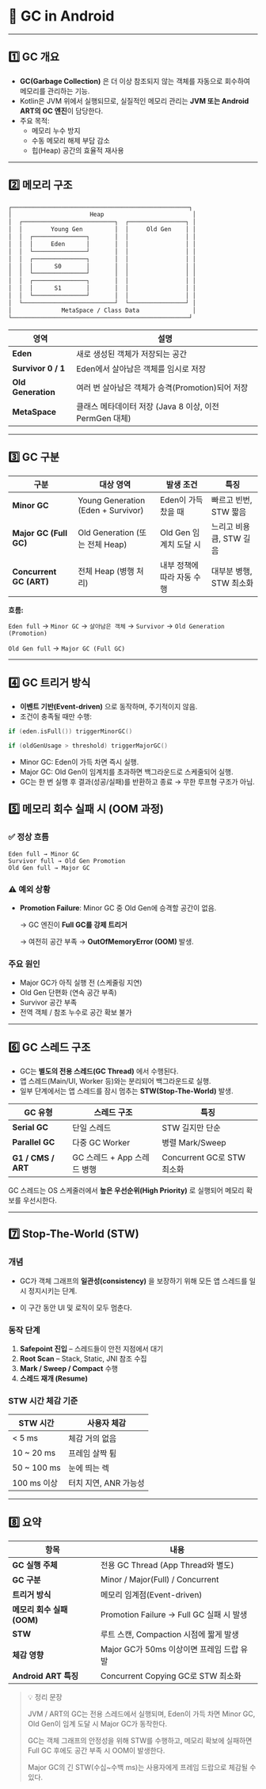 # 🧠 GC in Android

---

## 1️⃣ GC 개요

- **GC(Garbage Collection)** 은 더 이상 참조되지 않는 객체를 자동으로 회수하여 메모리를 관리하는 기능.
- Kotlin은 JVM 위에서 실행되므로, 실질적인 메모리 관리는 **JVM 또는 Android ART의 GC 엔진**이 담당한다.
- 주요 목적:
    - 메모리 누수 방지
    - 수동 메모리 해제 부담 감소
    - 힙(Heap) 공간의 효율적 재사용

---

## 2️⃣ 메모리 구조

```markdown
┌──────────────────────────────────────────────────┐
│                      Heap                         │
│  ┌──────────────────────────┐  ┌────────────────┐ │
│  │        Young Gen         │  │     Old Gen    │ │
│  │  ┌───────────────┐       │  │                │ │
│  │  │     Eden      │       │  │                │ │
│  │  └───────────────┘       │  │                │ │
│  │  ┌───────────────┐       │  │                │ │
│  │  │      S0       │       │  │                │ │
│  │  └───────────────┘       │  │                │ │
│  │  ┌───────────────┐       │  │                │ │
│  │  │      S1       │       │  │                │ │
│  │  └───────────────┘       │  │                │ │
│  └──────────────────────────┘  └────────────────┘ │
│              MetaSpace / Class Data               │
└──────────────────────────────────────────────────┘
```

| 영역 | 설명 |
| --- | --- |
| **Eden** | 새로 생성된 객체가 저장되는 공간 |
| **Survivor 0 / 1** | Eden에서 살아남은 객체를 임시로 저장 |
| **Old Generation** | 여러 번 살아남은 객체가 승격(Promotion)되어 저장 |
| **MetaSpace** | 클래스 메타데이터 저장 (Java 8 이상, 이전 PermGen 대체) |

---

## 3️⃣ GC 구분

| 구분 | 대상 영역 | 발생 조건 | 특징 |
| --- | --- | --- | --- |
| **Minor GC** | Young Generation (Eden + Survivor) | Eden이 가득 찼을 때 | 빠르고 빈번, STW 짧음 |
| **Major GC (Full GC)** | Old Generation (또는 전체 Heap) | Old Gen 임계치 도달 시 | 느리고 비용 큼, STW 길음 |
| **Concurrent GC (ART)** | 전체 Heap (병행 처리) | 내부 정책에 따라 자동 수행 | 대부분 병행, STW 최소화 |

**흐름:**

`Eden full` → `Minor GC` → `살아남은 객체` → `Survivor` → `Old Generation (Promotion)`

`Old Gen full` → `Major GC (Full GC)`

---

## 4️⃣ GC 트리거 방식

- **이벤트 기반(Event-driven)** 으로 동작하며, 주기적이지 않음.
- 조건이 충족될 때만 수행:

```kotlin
if (eden.isFull()) triggerMinorGC()

if (oldGenUsage > threshold) triggerMajorGC()
```

- Minor GC: Eden이 가득 차면 즉시 실행.
- Major GC: Old Gen이 임계치를 초과하면 백그라운드로 스케줄되어 실행.
- GC는 한 번 실행 후 결과(성공/실패)를 반환하고 종료 → 무한 루프형 구조가 아님.

## 5️⃣ 메모리 회수 실패 시 (OOM 과정)

### ✅ 정상 흐름

```
Eden full → Minor GC
Survivor full → Old Gen Promotion
Old Gen full → Major GC
```

### ⚠️ 예외 상황

- **Promotion Failure**: Minor GC 중 Old Gen에 승격할 공간이 없음.
    
    → GC 엔진이 **Full GC를 강제 트리거**
    
    → 여전히 공간 부족 → **OutOfMemoryError (OOM)** 발생.
    

### 주요 원인

- Major GC가 아직 실행 전 (스케줄링 지연)
- Old Gen 단편화 (연속 공간 부족)
- Survivor 공간 부족
- 전역 객체 / 참조 누수로 공간 확보 불가

---

## 6️⃣ GC 스레드 구조

- GC는 **별도의 전용 스레드(GC Thread)** 에서 수행된다.
- 앱 스레드(Main/UI, Worker 등)와는 분리되어 백그라운드로 실행.
- 일부 단계에서는 앱 스레드를 잠시 멈추는 **STW(Stop-The-World)** 발생.

| GC 유형 | 스레드 구조 | 특징 |
| --- | --- | --- |
| **Serial GC** | 단일 스레드 | STW 길지만 단순 |
| **Parallel GC** | 다중 GC Worker | 병렬 Mark/Sweep |
| **G1 / CMS / ART** | GC 스레드 + App 스레드 병행 | Concurrent GC로 STW 최소화 |

GC 스레드는 OS 스케줄러에서 **높은 우선순위(High Priority)** 로 실행되어 메모리 확보를 우선시한다.

---

## 7️⃣ Stop-The-World (STW)

### 개념

- GC가 객체 그래프의 **일관성(consistency)** 을 보장하기 위해 모든 앱 스레드를 일시 정지시키는 단계.
    
- 이 구간 동안 UI 및 로직이 모두 멈춘다.

### 동작 단계

1. **Safepoint 진입** – 스레드들이 안전 지점에서 대기
2. **Root Scan** – Stack, Static, JNI 참조 수집
3. **Mark / Sweep / Compact** 수행
4. **스레드 재개 (Resume)**

### STW 시간 체감 기준

| STW 시간 | 사용자 체감 |
| --- | --- |
| < 5 ms | 체감 거의 없음 |
| 10 ~ 20 ms | 프레임 살짝 튐 |
| 50 ~ 100 ms | 눈에 띄는 렉 |
| 100 ms 이상 | 터치 지연, ANR 가능성 |

---

## 8️⃣ 요약

| 항목 | 내용 |
| --- | --- |
| **GC 실행 주체** | 전용 GC Thread (App Thread와 별도) |
| **GC 구분** | Minor / Major(Full) / Concurrent |
| **트리거 방식** | 메모리 임계점(Event-driven) |
| **메모리 회수 실패(OOM)** | Promotion Failure → Full GC 실패 시 발생 |
| **STW** | 루트 스캔, Compaction 시점에 짧게 발생 |
| **체감 영향** | Major GC가 50ms 이상이면 프레임 드랍 유발 |
| **Android ART 특징** | Concurrent Copying GC로 STW 최소화 |

> 💡 정리 문장
> 
> JVM / ART의 GC는 전용 스레드에서 실행되며, Eden이 가득 차면 Minor GC, Old Gen이 임계 도달 시 Major GC가 동작한다.
> 
> GC는 객체 그래프의 안정성을 위해 STW를 수행하고, 메모리 확보에 실패하면 Full GC 후에도 공간 부족 시 OOM이 발생한다.
> 
> Major GC의 긴 STW(수십~수백 ms)는 사용자에게 프레임 드랍으로 체감될 수 있다.
>
